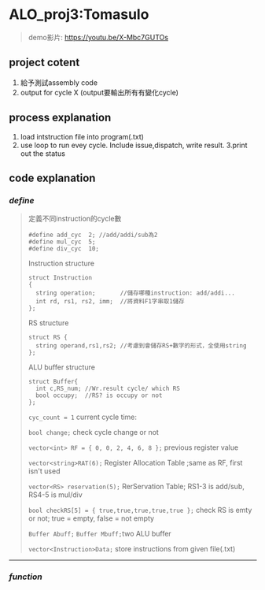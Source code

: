# ALO_proj3:Tomasulo
>demo影片: https://youtu.be/X-Mbc7GUTOs

## project cotent
  1. 給予測試assembly code
  2. output for cycle X (output要輸出所有有變化cycle)

## process explanation
1. load intstruction file into program(.txt)
2. use loop to run evey cycle. Include issue,dispatch, write result.
3.print out the status

## code explanation
### *define*
>定義不同instruction的cycle數
>```
>#define add_cyc  2; //add/addi/sub為2
>#define mul_cyc  5;
>#define div_cyc  10;
>```
>Instruction structure
>```
>struct Instruction
>{
>	string operation;       //儲存哪種instruction: add/addi...
>	int rd, rs1, rs2, imm;  //將資料F1字串取1儲存
>};
>```
>RS structure 
>```
>struct RS {
>	string operand,rs1,rs2; //考慮到會儲存RS+數字的形式，全使用string
>};
>```
>ALU buffer structure
>```
>struct Buffer{
>	int c,RS_num; //Wr.result cycle/ which RS
>	bool occupy;  //RS? is occupy or not
>};
>```
>`cyc_count = 1` current cycle time:
>
>`bool change;` check cycle change or not
>
>`vector<int> RF = { 0, 0, 2, 4, 6, 8 };` previous register value
>
>`vector<string>RAT(6);` Register Allocation Table ;same as RF, first isn't used
>
>`vector<RS> reservation(5);` RerServation Table; RS1-3 is add/sub, RS4-5 is mul/div
>
> `bool checkRS[5] = { true,true,true,true,true };` check RS is emty or not; true = empty, false = not empty
> 
>`Buffer Abuff;`  `Buffer Mbuff;`two ALU buffer
>
>`vector<Instruction>Data;` store instructions from given file(.txt)
****
### *function*
